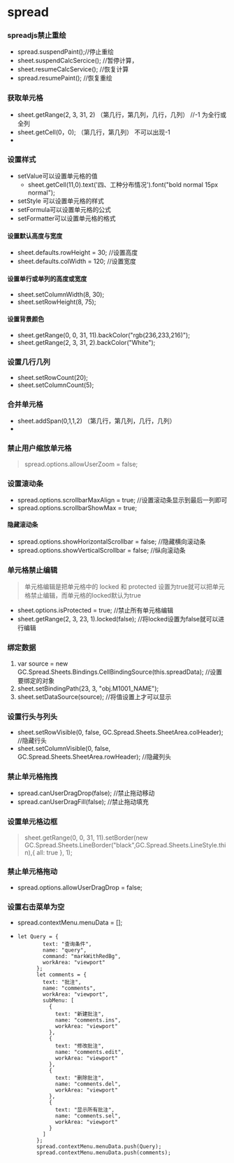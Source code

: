 # **spread**

### spreadjs禁止重绘

+ spread.suspendPaint();//停止重绘
+ sheet.suspendCalcSercice();  //暂停计算，
+ sheet.resumeCalcService();  //恢复计算
+ spread.resumePaint(); //恢复重绘

### 获取单元格

+ sheet.getRange(2, 3, 31, 2) （第几行，第几列，几行，几列） //-1 为全行或全列
+ sheet.getCell(0，0); （第几行，第几列） 不可以出现-1
+ ​



### 设置样式

+ setValue可以设置单元格的值
  + sheet.getCell(11,0).text('四、工种分布情况').font("bold normal 15px normal");
+ setStyle 可以设置单元格的样式
+ setFormula可以设置单元格的公式
+ setFormatter可以设置单元格的格式

#### 设置默认高度与宽度

+ sheet.defaults.rowHeight = 30;   //设置高度
+ sheet.defaults.colWidth = 120; //设置宽度

#### 设置单行或单列的高度或宽度

+ sheet.setColumnWidth(8, 30);
+ sheet.setRowHeight(8, 75);

#### 设置背景颜色

+ sheet.getRange(0, 0, 31, 11).backColor("rgb(236,233,216)");
+ sheet.getRange(2, 3, 31, 2).backColor("White");

### 设置几行几列

+ sheet.setRowCount(20);
+ sheet.setColumnCount(5);

### 合并单元格

+ sheet.addSpan(0,1,1,2) （第几行，第几列，几行，几列）
+ ​

### 禁止用户缩放单元格

> spread.options.allowUserZoom = false;

### 设置滚动条

+ spread.options.scrollbarMaxAlign = true; //设置滚动条显示到最后一列即可
+ spread.options.scrollbarShowMax = true;

#### 隐藏滚动条

+ spread.options.showHorizontalScrollbar = false; //隐藏横向滚动条
+ spread.options.showVerticalScrollbar = false; //纵向滚动条

### 单元格禁止编辑

> 单元格编辑是把单元格中的 locked 和 protected 设置为true就可以把单元格禁止编辑，而单元格的locked默认为true

+ sheet.options.isProtected = true; //禁止所有单元格编辑
+ sheet.getRange(2, 3, 23, 1).locked(false); //将locked设置为false就可以进行编辑


### 绑定数据

1.  var source = new GC.Spread.Sheets.Bindings.CellBindingSource(this.spreadData); //设置要绑定的对象
2.  sheet.setBindingPath(23, 3, "obj.M1001_NAME");
3.  sheet.setDataSource(source); //将值设置上才可以显示

### 设置行头与列头

+ sheet.setRowVisible(0, false, GC.Spread.Sheets.SheetArea.colHeader); //隐藏行头
+ sheet.setColumnVisible(0, false, GC.Spread.Sheets.SheetArea.rowHeader); //隐藏列头


### 禁止单元格拖拽

+ spread.canUserDragDrop(false); //禁止拖动移动
+ spread.canUserDragFill(false); //禁止拖动填充

### 设置单元格边框

> sheet.getRange(0, 0, 31, 11).setBorder(new GC.Spread.Sheets.LineBorder("black",GC.Spread.Sheets.LineStyle.thin),{ all: true }, 1);

### 禁止单元格拖动

+ spread.options.allowUserDragDrop = false;

### 设置右击菜单为空

+ spread.contextMenu.menuData = [];

+ ```
  let Query = {
          text: "查询条件",
          name: "query",
          command: "markWithRedBg",
          workArea: "viewport"
        };
        let comments = {
          text: "批注",
          name: "comments",
          workArea: "viewport",
          subMenu: [
            {
              text: "新建批注",
              name: "comments.ins",
              workArea: "viewport"
            },
            {
              text: "修改批注",
              name: "comments.edit",
              workArea: "viewport"
            },
            {
              text: "删除批注",
              name: "comments.del",
              workArea: "viewport"
            },
            {
              text: "显示所有批注",
              name: "comments.sel",
              workArea: "viewport"
            }
          ]
        };
        spread.contextMenu.menuData.push(Query); 
        spread.contextMenu.menuData.push(comments);

  ```



